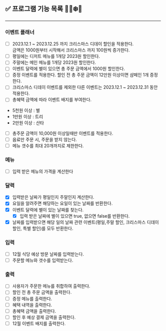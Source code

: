 ## ✅ 프로그램 기능 목록 🎅🏻❄️🎁

---

### 이벤트 플래너
- [ ] 2023.12.1 ~ 2023.12.25 까지 크리스마스 디데이 할인을 적용한다.  
금액은 1000원부터 시작해서 크리스마스 까지 100원씩 증가한다.
- [ ] 평일에는 디저트 메뉴를 1개당 2023원 할인한다.
- [ ] 주말에는 메인 메뉴를 1개당 2023원 할인한다.
- [ ] 이벤트 달력에 별이 있으면 총 주문 금액에서 1000원 할인한다.
- [ ] 증정 이벤트를 적용한다. 할인 전 총 주문 금액이 12만원 이상이면 샴페인 1개 증정한다.
- [ ] 크리스마스 디데이 이벤트를 제외한 다른 이벤트는 2023.12.1 ~ 2023.12.31 동안 적용한다.
- [ ] 총혜택 금액에 따라 이벤트 배지를 부여한다.
- 5천원 이상 : 별
- 1만원 이상 : 트리
- 2만원 이상 : 산타
- [ ] 총주문 금액이 10,000원 이상일때만 이벤트를 적용한다.
- [ ] 음료만 주문 시, 주문을 받지 않는다.
- [ ] 메뉴 갯수를 최대 20개까지로 제한한다.
### 메뉴
- [ ] 입력 받은 메뉴의 가격을 계산한다
### 달력
- [x] 입력받은 날짜가 평일인지 주말인지 계산한다.
- [x] 요일을 알려주면 해당하는 요일이 있는 날짜를 반환한다.
- [x] 이벤트 달력에 별이 있는 날짜를 찾는다.
  - [x] 입력 받은 날짜에 별이 있으면 true, 없으면 false를 반환한다.
- [x] 날짜를 입력받으면 해당 일의 날짜 관련 이벤트(평일,주말 할인, 크리스마스 디데이 할인, 특별 할인)를 모두 반환한다.
### 입력
- [ ] 12월 식당 예상 방문 날짜를 입력받는다.
- [ ] 주문할 메뉴와 갯수를 입력받는다.
### 출력
- [ ] 사용자가 주문한 메뉴를 취합하여 출력한다.
- [ ] 할인 전 총 주문 금액을 출력한다.
- [ ] 증정 메뉴를 출력한다.
- [ ] 혜택 내역을 출력한다.
- [ ] 총혜택 금액을 출력한다.
- [ ] 할인 후 예상 결제 금액을 출력한다.
- [ ] 12월 이벤트 배지를 출력한다.
